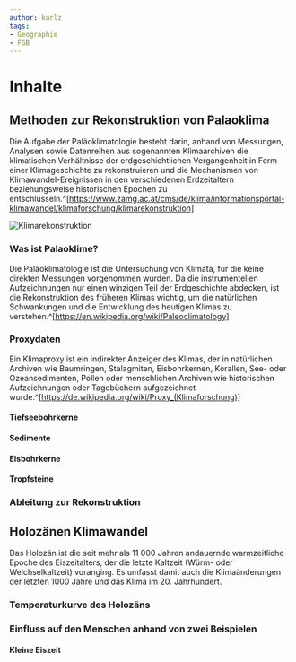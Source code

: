 ```yaml
---
author: karlz
tags:
- Geographie
- FGB
---
```


# Inhalte

## Methoden zur Rekonstruktion von Palaoklima

Die Aufgabe der Paläoklimatologie besteht darin, anhand von Messungen, Analysen sowie Datenreihen aus sogenannten Klimaarchiven die klimatischen Verhältnisse der erdgeschichtlichen Vergangenheit in Form einer Klimageschichte zu rekonstruieren und die Mechanismen von Klimawandel-Ereignissen in den verschiedenen Erdzeitaltern beziehungsweise historischen Epochen zu entschlüsseln.^[https://www.zamg.ac.at/cms/de/klima/informationsportal-klimawandel/klimaforschung/klimarekonstruktion]

![Klimarekonstruktion](Klimarekonstruktion.png)

### Was ist Palaoklime?

Die Paläoklimatologie ist die Untersuchung von Klimata, für die keine direkten Messungen vorgenommen wurden. Da die instrumentellen Aufzeichnungen nur einen winzigen Teil der Erdgeschichte abdecken, ist die Rekonstruktion des früheren Klimas wichtig, um die natürlichen Schwankungen und die Entwicklung des heutigen Klimas zu verstehen.^[https://en.wikipedia.org/wiki/Paleoclimatology]

### Proxydaten

Ein Klimaproxy ist ein indirekter Anzeiger des Klimas, der in natürlichen Archiven wie Baumringen, Stalagmiten, Eisbohrkernen, Korallen, See- oder Ozeansedimenten, Pollen oder menschlichen Archiven wie historischen Aufzeichnungen oder Tagebüchern aufgezeichnet wurde.^[https://de.wikipedia.org/wiki/Proxy_(Klimaforschung)]

#### Tiefseebohrkerne

#### Sedimente

#### Eisbohrkerne

#### Tropfsteine


### Ableitung zur Rekonstruktion

## Holozänen Klimawandel

Das Holozän ist die seit mehr als 11 000 Jahren andauernde warmzeitliche Epoche des Eiszeitalters, der die letzte Kaltzeit (Würm- oder Weichselkaltzeit) voranging. Es umfasst damit auch die Klimaänderungen der letzten 1000 Jahre und das Klima im 20. Jahrhundert. 

### Temperaturkurve des Holozäns


### Einfluss auf den Menschen anhand von zwei Beispielen

#### Kleine Eiszeit